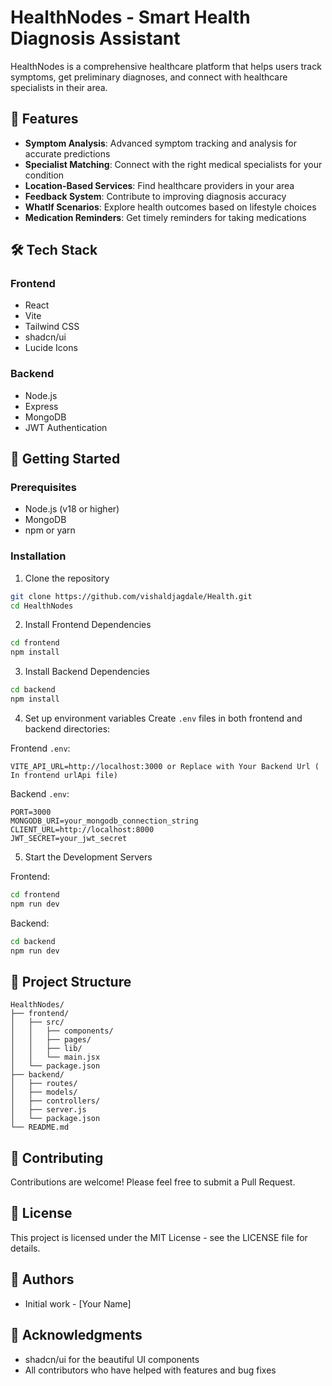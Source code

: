 # HealthNodes - Smart Health Diagnosis Assistant

HealthNodes is a comprehensive healthcare platform that helps users track symptoms, get preliminary diagnoses, and connect with healthcare specialists in their area.

## 🌟 Features

- **Symptom Analysis**: Advanced symptom tracking and analysis for accurate predictions
- **Specialist Matching**: Connect with the right medical specialists for your condition
- **Location-Based Services**: Find healthcare providers in your area
- **Feedback System**: Contribute to improving diagnosis accuracy
- **WhatIf Scenarios**: Explore health outcomes based on lifestyle choices
- **Medication Reminders**: Get timely reminders for taking medications

## 🛠️ Tech Stack

### Frontend

- React
- Vite
- Tailwind CSS
- shadcn/ui
- Lucide Icons

### Backend

- Node.js
- Express
- MongoDB
- JWT Authentication

## 🚀 Getting Started

### Prerequisites

- Node.js (v18 or higher)
- MongoDB
- npm or yarn

### Installation

1. Clone the repository

```bash
git clone https://github.com/vishaldjagdale/Health.git
cd HealthNodes
```

2. Install Frontend Dependencies

```bash
cd frontend
npm install
```

3. Install Backend Dependencies

```bash
cd backend
npm install
```

4. Set up environment variables
   Create `.env` files in both frontend and backend directories:

Frontend `.env`:

```
VITE_API_URL=http://localhost:3000 or Replace with Your Backend Url ( In frontend urlApi file)
```

Backend `.env`:

```
PORT=3000
MONGODB_URI=your_mongodb_connection_string
CLIENT_URL=http://localhost:8000
JWT_SECRET=your_jwt_secret
```

5. Start the Development Servers

Frontend:

```bash
cd frontend
npm run dev
```

Backend:

```bash
cd backend
npm run dev
```

## 📁 Project Structure

```
HealthNodes/
├── frontend/
│   ├── src/
│   │   ├── components/
│   │   ├── pages/
│   │   ├── lib/
│   │   └── main.jsx
│   └── package.json
├── backend/
│   ├── routes/
│   ├── models/
│   ├── controllers/
│   ├── server.js
│   └── package.json
└── README.md
```

## 🤝 Contributing

Contributions are welcome! Please feel free to submit a Pull Request.

## 📝 License

This project is licensed under the MIT License - see the LICENSE file for details.

## 👥 Authors

- Initial work - [Your Name]

## 🙏 Acknowledgments

- shadcn/ui for the beautiful UI components
- All contributors who have helped with features and bug fixes

